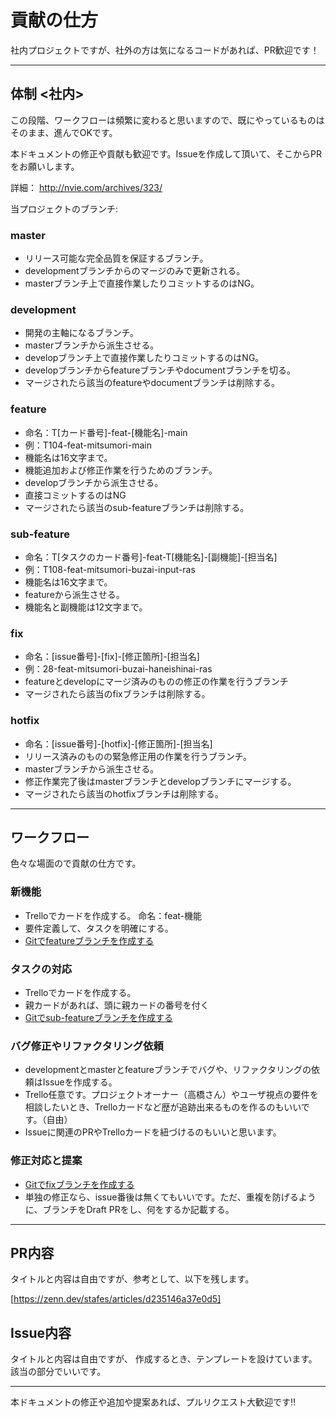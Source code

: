 # 貢献の仕方

社内プロジェクトですが、社外の方は気になるコードがあれば、PR歓迎です！

***

## 体制 <社内>

この段階、ワークフローは頻繁に変わると思いますので、既にやっているものはそのまま、進んでOKです。

本ドキュメントの修正や貢献も歓迎です。Issueを作成して頂いて、そこからPRをお願いします。

詳細： <http://nvie.com/archives/323/>

当プロジェクトのブランチ:

### master

- リリース可能な完全品質を保証するブランチ。
- developmentブランチからのマージのみで更新される。
- masterブランチ上で直接作業したりコミットするのはNG。

### development

- 開発の主軸になるブランチ。
- masterブランチから派生させる。
- developブランチ上で直接作業したりコミットするのはNG。
- developブランチからfeatureブランチやdocumentブランチを切る。
- マージされたら該当のfeatureやdocumentブランチは削除する。

### feature

- 命名：T[カード番号]-feat-[機能名]-main
- 例：T104-feat-mitsumori-main
- 機能名は16文字まで。
- 機能追加および修正作業を行うためのブランチ。
- developブランチから派生させる。
- 直接コミットするのはNG
- マージされたら該当のsub-featureブランチは削除する。

### sub-feature

- 命名：T[タスクのカード番号]-feat-T[機能名]-[副機能]-[担当名]
- 例：T108-feat-mitsumori-buzai-input-ras
- 機能名は16文字まで。
- featureから派生させる。
- 機能名と副機能は12文字まで。

### fix

- 命名：[issue番号]-[fix]-[修正箇所]-[担当名]
- 例：28-feat-mitsumori-buzai-haneishinai-ras
- featureとdevelopにマージ済みのものの修正の作業を行うブランチ
- マージされたら該当のfixブランチは削除する。

### hotfix

- 命名：[issue番号]-[hotfix]-[修正箇所]-[担当名]
- リリース済みのものの緊急修正用の作業を行うブランチ。
- masterブランチから派生させる。
- 修正作業完了後はmasterブランチとdevelopブランチにマージする。
- マージされたら該当のhotfixブランチは削除する。

***

## ワークフロー

色々な場面ので貢献の仕方です。

### 新機能

- Trelloでカードを作成する。
  命名：feat-機能
- 要件定義して、タスクを明確にする。
- [Gitでfeatureブランチを作成する](#feature)

### タスクの対応

- Trelloでカードを作成する。
- 親カードがあれば、頭に親カードの番号を付く
- [Gitでsub-featureブランチを作成する](#sub-feature)

### バグ修正やリファクタリング依頼

- developmentとmasterとfeatureブランチでバグや、リファクタリングの依頼はIssueを作成する。
- Trello任意です。プロジェクトオーナー（高橋さん）やユーザ視点の要件を相談したいとき、Trelloカードなど歴が追跡出来るものを作るのもいいです。（自由）
- Issueに関連のPRやTrelloカードを紐づけるのもいいと思います。

### 修正対応と提案

- [Gitでfixブランチを作成する](#fix)
- 単独の修正なら、issue番後は無くてもいいです。ただ、重複を防げるように、ブランチをDraft PRをし、何をするか記載する。

***

## PR内容

タイトルと内容は自由ですが、参考として、以下を残します。

[https://zenn.dev/stafes/articles/d235146a37e0d5]

## Issue内容

タイトルと内容は自由ですが、
作成するとき、テンプレートを設けています。該当の部分でいいです。

***

本ドキュメントの修正や追加や提案あれば、プルリクエスト大歓迎です‼
